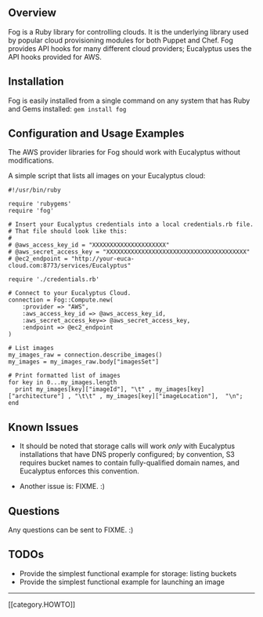 ## Overview

Fog is a Ruby library for controlling clouds. It is the underlying library used by popular cloud provisioning modules for both Puppet and Chef.  Fog provides API hooks for many different cloud providers; Eucalyptus uses the API hooks provided for AWS.

## Installation

Fog is easily installed from a single command on any system that has Ruby and Gems installed: 
`gem install fog `

## Configuration and Usage Examples

The AWS provider libraries for Fog should work with Eucalyptus without modifications.

A simple script that lists all images on your Eucalyptus cloud:

```
#!/usr/bin/ruby

require 'rubygems'
require 'fog'

# Insert your Eucalyptus credentials into a local credentials.rb file. 
# That file should look like this:
#
# @aws_access_key_id = "XXXXXXXXXXXXXXXXXXXXX"
# @aws_secret_access_key = "XXXXXXXXXXXXXXXXXXXXXXXXXXXXXXXXXXXXXXXX"
# @ec2_endpoint = "http://your-euca-cloud.com:8773/services/Eucalyptus"

require './credentials.rb'

# Connect to your Eucalyptus Cloud.
connection = Fog::Compute.new(
    :provider => "AWS",
    :aws_access_key_id => @aws_access_key_id,
    :aws_secret_access_key=> @aws_secret_access_key,
    :endpoint => @ec2_endpoint
)

# List images
my_images_raw = connection.describe_images()
my_images = my_images_raw.body["imagesSet"]

# Print formatted list of images
for key in 0...my_images.length
  print my_images[key]["imageId"], "\t" , my_images[key]["architecture"] , "\t\t" , my_images[key]["imageLocation"],  "\n";
end
``` 

## Known Issues

* It should be noted that storage calls will work *only* with Eucalyptus installations that have DNS properly configured; by convention, S3 requires bucket names to contain fully-qualified domain names, and Eucalyptus enforces this convention.

* Another issue is: FIXME. :)

## Questions

Any questions can be sent to FIXME. :)

## TODOs

* Provide the simplest functional example for storage: listing buckets
* Provide the simplest functional example for launching an image

***
[[category.HOWTO]]
